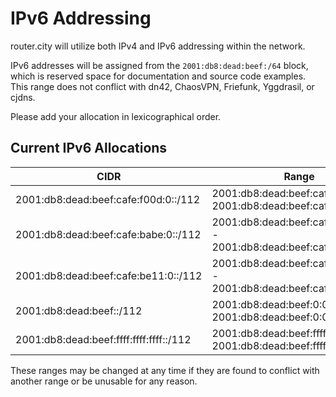 # IPv6 Addressing

router.city will utilize both IPv4 and IPv6 addressing within the network.

IPv6 addresses will be assigned from the `2001:db8:dead:beef:/64` block, which is reserved space for documentation and source code examples. This range does not conflict with dn42, ChaosVPN, Friefunk, Yggdrasil, or cjdns.

Please add your allocation in lexicographical order.

## Current IPv6 Allocations

| CIDR                                    | Range                                                                        | User          |
| --------------------------------------- | ---------------------------------------------------------------------------- | ------------- |
| 2001:db8:dead:beef:cafe:f00d:0::/112    | 2001:db8:dead:beef:cafe:f00d:0:0 - 2001:db8:dead:beef:cafe:f00d:0:ffff       | [Famicoman](https://github.com/Famicoman)|
| 2001:db8:dead:beef:cafe:babe:0::/112    | 2001:db8:dead:beef:cafe:babe:0:0 - 2001:db8:dead:beef:cafe:babe:0:ffff       | [mikenabhan](https://github.com/mikenabhan)|
| 2001:db8:dead:beef:cafe:be11:0::/112    | 2001:db8:dead:beef:cafe:be11:0:0 - 2001:db8:dead:beef:cafe:be11:0:ffff       | [darkdrgn2k](https://github.com/darkdrgn2k)|
| 2001:db8:dead:beef::/112                | 2001:db8:dead:beef:0:0:0:0 - 2001:db8:dead:beef:0:0:0:ffff                   | [brannondorsey](https://github.com/brannondorsey)|
| 2001:db8:dead:beef:ffff:ffff:ffff::/112 | 2001:db8:dead:beef:ffff:ffff:ffff:0 - 2001:db8:dead:beef:ffff:ffff:ffff:ffff | TEST RANGE    |

These ranges may be changed at any time if they are found to conflict with another range or be unusable for any reason.
